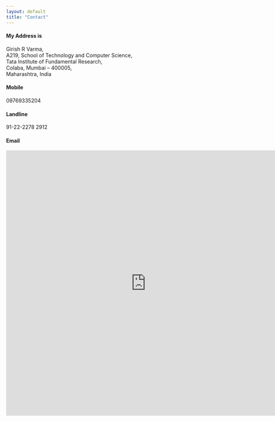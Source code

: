 ```yaml
---
layout: default
title: "Contact"
---
```


#### My Address is

Girish R Varma,  
A219, School of Technology and Computer Science,  
Tata Institute of Fundamental Research,  
Colaba, Mumbai &#8211; 400005,  
Maharashtra, India

#### Mobile

09769335204

#### Landline

91-22-2278 2912

#### Email

<iframe src="https://docs.google.com/spreadsheet/embeddedform?formkey=dHFBVUxIMExzeFpDendQUHY5dVlkY0E6MQ" width="760" height="721" frameborder="0" marginheight="0" marginwidth="0">Loading...</iframe>


